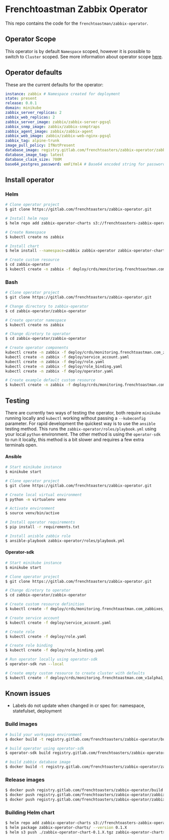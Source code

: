 # Frenchtoastman Zabbix Operator

This repo contains the code for the `frenchtoastman/zabbix-operator`. 

## Operator Scope

This operator is by default `Namespace` scoped, however it is possible to switch to `Cluster` scoped. See more information about operator scope 
[here](https://github.com/operator-framework/operator-sdk/blob/master/website/content/en/docs/operator-scope.md).

## Operator defaults

These are the current defaults for the operator:

```yaml
instance: zabbix # Namespace created for deployment
state: present
release: 0.0.1
domain: minikube
zabbix_server_replicas: 2
zabbix_web_replicas: 2
zabbix_server_image: zabbix/zabbix-server-pgsql
zabbix_snmp_image: zabbix/zabbix-snmptraps
zabbix_agent_image: zabbix/zabbix-agent
zabbix_web_image: zabbix/zabbix-web-nginx-pgsql
zabbix_tag: alpine-trunk
image_pull_policy: IfNotPresent
database_image: registry.gitlab.com/frenchtoasters/zabbix-operator/zabbix-database-postgres
database_image_tag: latest
database_claim_size: 700M
base64_postgres_password: emFiYml4 # Base64 encoded string for password
```

## Install operator

### Helm

```bash
# Clone operator project
$ git clone https://gitlab.com/frenchtoasters/zabbix-operator.git

# Install helm repo
$ helm repo add zabbix-operator-charts s3://frenchtoasters-zabbix-operator/charts

# Create Namespace
$ kubectl create ns zabbix

# Install chart
$ helm install --namespace=zabbix zabbix-operator zabbix-operator-charts/zabbix-operator-chart

# Create custom resource
$ cd zabbix-operator
$ kubectl create -n zabbix -f deploy/crds/monitoring.frenchtoastman.com_v1alpha1_zabbix_cr.yaml
```

### Bash
```bash
# Clone operator project
$ git clone https://gitlab.com/frenchtoasters/zabbix-operator.git

# Change directory to zabbix-operator
$ cd zabbix-operator/zabbix-operator

# Create operator namespace
$ kubectl create ns zabbix

# Change diretory to operator
$ cd zabbix-operator/zabbix-operator

# Create operator components 
kubectl create -n zabbix -f deploy/crds/monitoring.frenchtoastman.com_zabbixes_crd.yaml
kubectl create -n zabbix -f deploy/service_account.yaml
kubectl create -n zabbix -f deploy/role.yaml
kubectl create -n zabbix -f deploy/role_binding.yaml
kubectl create -n zabbix -f deploy/operator.yaml

# Create example default custom resource
$ kubectl create -n zabbix -f deploy/crds/monitoring.frenchtoastman.com_v1alpha1_zabbix_cr.yaml
```

## Testing 

There are currently two ways of testing the operator, both require `minikube` running locally and `kubectl` working
without passing a `--kubeconfig` parameter. For rapid development the quickest way is to use the `ansible` testing
method. This runs the `zabbix-operator/roles/playbook.yml` using your local `python` environment. The other method is 
using the `operator-sdk` to run it locally, this method is a bit slower and requires a few extra terminals open. 

#### Ansible

```bash
# Start minikube instance
$ minikube start

# Clone operator project
$ git clone https://gitlab.com/frenchtoasters/zabbix-operator.git

# Create local virtual environment 
$ python -m virtualenv venv

# Activate environment
$ source venv/bin/active

# Install operator requirements
$ pip install -r requirements.txt

# Install anisble zabbix role
$ ansible-playbook zabbix-operator/roles/playbook.yml
```

#### Operator-sdk

```bash
# Start minikube instance
$ minikube start

# Clone operator project
$ git clone https://gitlab.com/frenchtoasters/zabbix-operator.git

# Change diretory to operator
$ cd zabbix-operator/zabbix-operator

# Create custom resource definition
$ kubectl create -f deploy/crds/monitoring.frenchtoastman.com_zabbixes_crd.yaml

# Create service account
$ kubectl create -f deploy/service_account.yaml

# Create role
$ kubectl create -f deploy/role.yaml

# Create role binding
$ kubectl create -f deploy/role_binding.yaml

# Run operator locally using operator-sdk
$ operator-sdk run --local

# Create empty custom resource to create cluster with defaults
$ kubectl create -f deploy/crds/monitoring.frenchtoastman.com_v1alpha1_zabbix_cr.yaml 
```

## Known issues

* Labels do not update when changed in cr spec for: namespace, statefulset, deployment

### Build images

```bash
# build your workspace environment
$ docker build -t registry.gitlab.com/frenchtoasters/zabbix-operator/build:latest .

# build operator using operator-sdk
$ operator-sdk build registry.gitlab.com/frenchtoasters/zabbix-operator/zabbix-operator:latest

# build zabbix database image
$ docker build -t registry.gitlab.com/frenchtoasters/zabbix-operator/zabbix-database-postgres:latest -f zabbix-database/Dockerfile .
```

### Release images

```bash
$ docker push registry.gitlab.com/frenchtoasters/zabbix-operator/build:latest
$ docker push registry.gitlab.com/frenchtoasters/zabbix-operator/zabbix-operator:latest
$ docker push registry.gitlab.com/frenchtoasters/zabbix-operator/zabbix-database-postgres:latest
```

### Building Helm chart

```bash
$ helm repo add zabbix-operator-charts s3://frenchtoasters-zabbix-operator/charts
$ helm package zabbix-operator-charts/ --version 0.1.X
$ helm s3 push ./zabbix-operator-chart-0.1.X.tgz zabbix-operator-charts
```